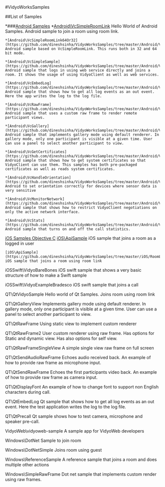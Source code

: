 #VidyoWorksSamples

##List of Samples

*###[Android Samples](https://github.com/dineshsinha/VidyoWorksSamples/tree/master/Android)
	*[Android\VcSimpleRoomLink](https://github.com/dineshsinha/VidyoWorksSamples/tree/master/Android/VcSimpleRoomLink)
	 Hello World of Android Samples. Android sample to join a room using room link.

	*[Android\VcSimpleRoomLink64Or32](https://github.com/dineshsinha/VidyoWorksSamples/tree/master/Android/VcSimpleRoomLink64Or32)
	Android sample based on VcSimpleRoomLink. This runs both in 32 and 64 bit mode.

	*[Android\VcSimpleSample](https://github.com/dineshsinha/VidyoWorksSamples/tree/master/Android/VcSimpleSample)
	Android sample that logs in using web service directly and joins a room. It shows the usage of using VidyoClient as well as web services.

	*[Android\VcEmbedLog](https://github.com/dineshsinha/VidyoWorksSamples/tree/master/Android/VcEmbedLog)
	Android sample that shows how to get all log events as an out event. Here the app writes the log to the log file.

	*[Android\VcRawFrame](https://github.com/dineshsinha/VidyoWorksSamples/tree/master/Android/VcRawFrame)
	Android sample that uses a custom raw frame to render remote participant views.

	*[Android\VcGallery](https://github.com/dineshsinha/VidyoWorksSamples/tree/master/Android/VcGallery)
	Android sample that implements gallery mode using default renderer. In gallery mode, only one participant is visible at a given time. User can use a panel to select another participant to view.

	*[Android\VcGetCertificates](https://github.com/dineshsinha/VidyoWorksSamples/tree/master/Android/VcGetCertificates)
	Android sample that shows how to get system certificates so that VidyoClient can use them. This samples has both pre-packaged certificates as well as reads system certificates.

	*[Android\VcHandleOrientation](https://github.com/dineshsinha/VidyoWorksSamples/tree/master/Android/VcHandleOrientation)
	Android to set orientation correctly for devices where sensor data is very sensitive

	*[Android\VcMonitorNetwork](https://github.com/dineshsinha/VidyoWorksSamples/tree/master/Android/VcMonitorNetwork)
	Android sample that shows how to restrict VidyoClient negotiations on only the active network interface.

	*[Android\VcStats](https://github.com/dineshsinha/VidyoWorksSamples/tree/master/Android/VcStats)
	Android sample that turns on and off the call statistics.

[iOS Samples Objective C](https://github.com/dineshsinha/VidyoWorksSamples/tree/master/iOS)
	[iOS\ApiSample](https://github.com/dineshsinha/VidyoWorksSamples/tree/master/iOS/ApiSample)
	iOS sample that joins a room as a logged in user

	[iOS\ApiSample](https://github.com/dineshsinha/VidyoWorksSamples/tree/master/iOS/RoomLink)
	iOS sample that joins a room using room link

	
iOSSwift\VidyoBareBones
iOS swift sample that shows a very basic structure of how to make a Swift sample

iOSSwift\VidyoExampleBradesco
iOS swift sample that joins a call

QT\QtVidyoSample
Hello world of Qt Samples. Joins room using room link

QT\QtGalleryView
Implements gallery mode using default renderer. In gallery mode, only one participant is visible at a given time. User can use a panel to select another participant to view.

QT\QtRawFrame
Using static view to implement custom renderer

QT\QtRawFrame2
User custom renderer using raw frame. Has options for Static and dynamic view. Has also options for self view.

QT\QtRawFrameSingleView
A simple single view raw frame on full screen

QT\QtSendAudioRawFrame
Echoes audio received back. An example of how to provide raw frame as microphone input.

QT\QtSendRawFrame
Echoes the first participants video back. An example of how to provide raw frame as camera input.

QT\QtDisplayFont
An example of how to change font to support non English characters during call.

QT\QtEmbedLog
Qt sample that shows how to get all log events as an out event. Here the test application writes the log to the log file.

QT\QtPrecall
Qt sample shows how to test camera, microphone and speaker pre-call.

VidyoWeb\vidyoweb-sample
A sample app for VidyoWeb developers

Windows\DotNet
Sample to join room


Windows\DotNetSimple
Joins room using guest

Windows\ReferenceSample
A reference sample that joins a room and does multiple other actions

Windows\SimpleRawFrame
Dot net sample that implements custom render using raw frames.


